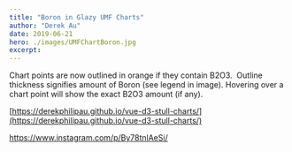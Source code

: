 ```yaml
---
title: "Boron in Glazy UMF Charts"
author: "Derek Au"
date: 2019-06-21
hero: ./images/UMFChartBoron.jpg
excerpt: 
---
```


Chart points are now outlined in orange if they contain B2O3.  Outline thickness signifies amount of Boron (see legend in image). Hovering over a chart point will show the exact B2O3 amount (if any).

[https://derekphilipau.github.io/vue-d3-stull-charts/](https://derekphilipau.github.io/vue-d3-stull-charts/)

https://www.instagram.com/p/By78tnlAeSi/
